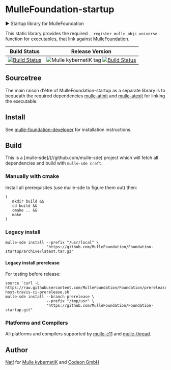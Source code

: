 # MulleFoundation-startup

▶️ Startup library for MulleFoundation

This static library provides the required `__register_mulle_objc_universe`
function for executables, that link against
[MulleFoundation](https://github.com/mulle-objc/MulleFoundation).


Build Status | Release Version
-------------|-----------------------------------
[![Build Status](https://travis-ci.org/MulleFoundation/MulleFoundation-startup.svg)](https://travis-ci.org/MulleFoundation/MulleFoundation-startup) | ![Mulle kybernetiK tag](https://img.shields.io/github/tag/MulleFoundation/MulleFoundation-startup.svg) [![Build Status](https://travis-ci.org/mulle-objc/MulleFoundation-startup.svg?branch=release)](https://travis-ci.org/MulleFoundation/MulleFoundation-startup)


## Sourcetree

The main raison d'être of MulleFoundation-startup as a
separate library is to bequeath the required dependencies
[mulle-atinit](//github.com/mulle-core/mulle-atinit) and
[mulle-atexit](//github.com/mulle-core/mulle-atexit) for linking the
executable.


## Install

See [mulle-foundation-developer](//github.com/MulleFoundation/mulle-foundation-developer) for
installation instructions.


## Build

This is a [mulle-sde]/(//github.com/mulle-sde) project which will
fetch all dependencies and build with `mulle-sde craft`.

### Manually with cmake

Install all prerequisites (use mulle-sde to figure them out) then:

```
(
   mkdir build &&
   cd build &&
   cmake .. &&
   make
)
```


### Legacy install

```
mulle-sde install --prefix "/usr/local" \
                  "https://github.com/MulleFoundation/Foundation-startup/archive/latest.tar.gz"
```

#### Legacy install prerelease

For testing before release:

```
source `curl -L https://raw.githubusercontent.com/MulleFoundation/Foundation/prerelease/.mulle/etc/env/environment-host-travis-ci-prerelease.sh`
mulle-sde install --branch prerelease \
                  --prefix "/tmp/usr" \
                  "https://github.com/MulleFoundation/Foundation-startup.git"
```


### Platforms and Compilers

All platforms and compilers supported by
[mulle-c11](//github.com/mulle-c/mulle-c11/) and
[mulle-thread](//github.com/mulle-concurrent/mulle-thread/).


## Author

[Nat!](//www.mulle-kybernetik.com/weblog) for
[Mulle kybernetiK](//www.mulle-kybernetik.com) and
[Codeon GmbH](//www.codeon.de)
